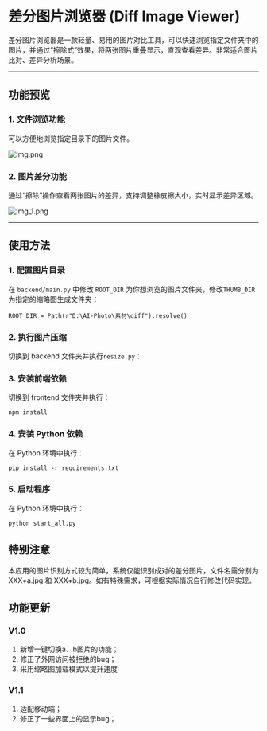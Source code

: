 # 差分图片浏览器 (Diff Image Viewer)

差分图片浏览器是一款轻量、易用的图片对比工具，可以快速浏览指定文件夹中的图片，并通过“擦除式”效果，将两张图片重叠显示，直观查看差异。非常适合图片比对、差异分析场景。

---

## 功能预览

### 1. 文件浏览功能
可以方便地浏览指定目录下的图片文件。  

![img.png](res/img.png)

### 2. 图片差分功能
通过“擦除”操作查看两张图片的差异，支持调整橡皮擦大小，实时显示差异区域。  

![img_1.png](res/img_1.png)

---

## 使用方法

### 1. 配置图片目录
在 `backend/main.py` 中修改 `ROOT_DIR` 为你想浏览的图片文件夹，修改`THUMB_DIR`为指定的缩略图生成文件夹：  

```
ROOT_DIR = Path(r"D:\AI-Photo\素材\diff").resolve()
```
### 2. 执行图片压缩
切换到 backend 文件夹并执行`resize.py`：

### 3. 安装前端依赖
切换到 frontend 文件夹并执行：
```
npm install
```

### 4. 安装 Python 依赖
在 Python 环境中执行：
```
pip install -r requirements.txt
```

### 5. 启动程序
在 Python 环境中执行：
```
python start_all.py
```

## 特别注意
本应用的图片识别方式较为简单，系统仅能识别成对的差分图片，文件名需分别为 XXX+a.jpg 和 XXX+b.jpg。如有特殊需求，可根据实际情况自行修改代码实现。

## 功能更新
### V1.0
1. 新增一键切换a、b图片的功能；
2. 修正了外网访问被拒绝的bug；
3. 采用缩略图加载模式以提升速度
### V1.1
1. 适配移动端；
2. 修正了一些界面上的显示bug；